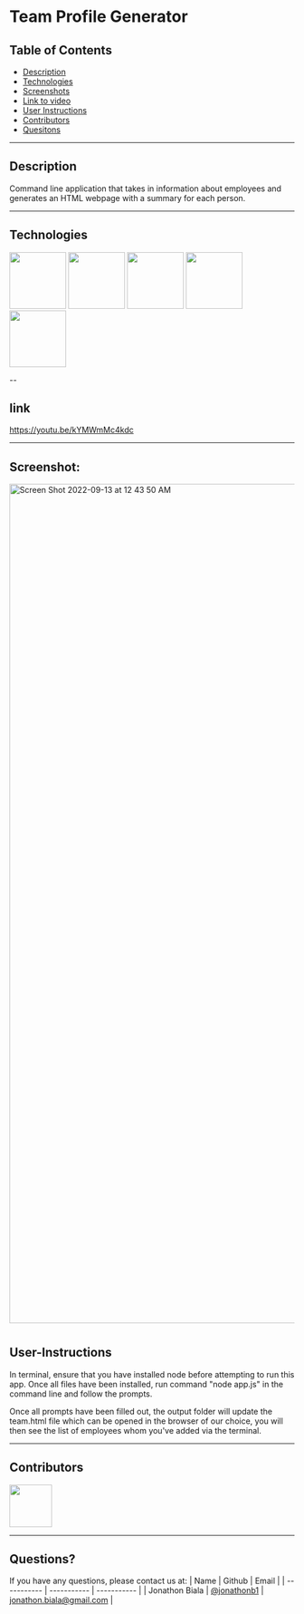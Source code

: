 # Team Profile Generator

## Table of Contents

- [Description](#Description)
- [Technologies](#Technologies)
- [Screenshots](#Screenshots)
- [Link to video](#link)
- [User Instructions](#User-Instructions)
- [Contributors](#Contributors)
- [Quesitons](#Questions)

---

## Description
Command line application that takes in information about employees and generates an HTML webpage with a summary for each person.  


---

## Technologies

<p float="left">
<img src="https://www.logolynx.com/images/logolynx/s_1a/1a6dec46e15b0c11c178b4c7d1efd937.png" width="100" height="100">
<img src="https://www.logolynx.com/images/logolynx/s_3b/3b9d42a73e06ccac04deb9073e5235ba.png" width="100" height="100">
<img src="https://upload.wikimedia.org/wikipedia/commons/thumb/9/99/Unofficial_JavaScript_logo_2.svg/512px-Unofficial_JavaScript_logo_2.svg.png?20141107110902>" width="100" height="100">
<img src="https://www.tomsquest.com/img/posts/2018-10-02-better-npm-ing/npm_logo.png" width="100" height="100">
<img src="https://storage.googleapis.com/replit/images/1579830835753_8aa4238dfb925cfe870f56ec142a7ca7.png" width="100" height="100">

--

## link
https://youtu.be/kYMWmMc4kdc



---

## Screenshot:
<img width="1482" alt="Screen Shot 2022-09-13 at 12 43 50 AM" src="https://user-images.githubusercontent.com/102259821/189841678-be162d6c-c56c-4b23-accf-f4590f9a7e32.png">


#

## User-Instructions
In terminal, ensure that you have installed node before attempting to run this app.  Once all files have been installed, run command "node app.js" in the command line and follow the prompts.

Once all prompts have been filled out, the output folder will update the team.html file which can be opened in the browser of our choice, you will then see the list of employees whom you've added via the terminal.

---

## Contributors

[<img src="https://ca.slack-edge.com/T03EP850QMA-U03LRRGR9SA-26e6f5444e8e-512" width="75" height="75">](https://github.com/jonathonb1)

---

## Questions?

If you have any questions, please contact us at:
| Name | Github | Email |
| ----------- | ----------- | ----------- |
| Jonathon Biala | [@jonathonb1](https://github.com/jonathonb1) | jonathon.biala@gmail.com |
